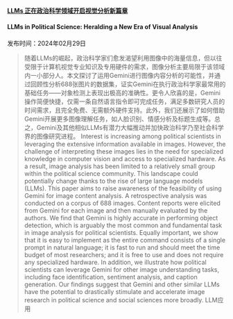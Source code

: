 #### [LLMs 正在政治科学领域开启视觉分析新篇章](https://arxiv.org/abs/2403.00154)
#### LLMs in Political Science: Heralding a New Era of Visual Analysis
发布时间：2024年02月29日
> 随着LLMs的崛起，政治科学家们愈发渴望利用图像中的海量信息，但以往受限于计算机视觉专业知识及专用硬件的需求，图像分析主要局限于该领域内一小部分人。本文探讨了运用Gemini进行图像内容分析的可能性，并通过回顾性分析688张图片的数据集，证实Gemini在执行政治科学家最常用的基础任务——对象检测上表现出极高的准确性。更令人欣喜的是，Gemini操作简便快捷，仅需一条自然语言指令即可完成任务，满足多数研究人员的时间需求，且完全免费、无需额外硬件支持。此外，我们还展示了如何借助Gemini开展更多图像理解任务，如人脸识别、情感分析及标题生成等。总之，Gemini及其他相似LLMs有潜力大幅推动并加快政治科学乃至社会科学界的图像研究进程。
> Interest is increasing among political scientists in leveraging the extensive information available in images. However, the challenge of interpreting these images lies in the need for specialized knowledge in computer vision and access to specialized hardware. As a result, image analysis has been limited to a relatively small group within the political science community. This landscape could potentially change thanks to the rise of large language models (LLMs). This paper aims to raise awareness of the feasibility of using Gemini for image content analysis. A retrospective analysis was conducted on a corpus of 688 images. Content reports were elicited from Gemini for each image and then manually evaluated by the authors. We find that Gemini is highly accurate in performing object detection, which is arguably the most common and fundamental task in image analysis for political scientists. Equally important, we show that it is easy to implement as the entire command consists of a single prompt in natural language; it is fast to run and should meet the time budget of most researchers; and it is free to use and does not require any specialized hardware. In addition, we illustrate how political scientists can leverage Gemini for other image understanding tasks, including face identification, sentiment analysis, and caption generation. Our findings suggest that Gemini and other similar LLMs have the potential to drastically stimulate and accelerate image research in political science and social sciences more broadly.
LLM应用